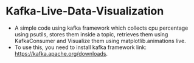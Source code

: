 # Kafka-Live-Data-Visualization

- A simple code using kafka framework which collects cpu percentage using psutils, stores them inside a topic, retrieves them using KafkaConsumer and Visualize them using matplotlib.animations live.
- To use this, you need to install kafka framework link: https://kafka.apache.org/downloads.
  
